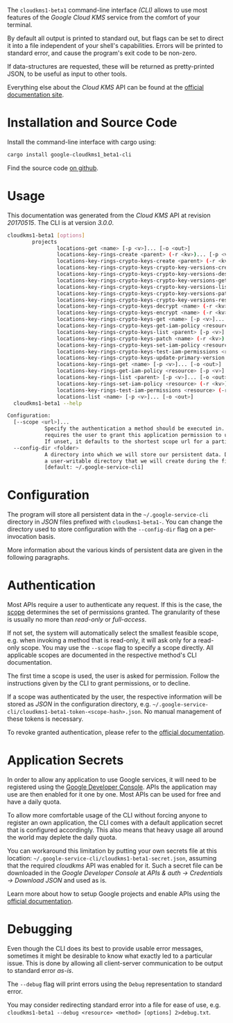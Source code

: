 <!---
DO NOT EDIT !
This file was generated automatically from 'src/mako/cli/README.md.mako'
DO NOT EDIT !
-->
The `cloudkms1-beta1` command-line interface *(CLI)* allows to use most features of the *Google Cloud KMS* service from the comfort of your terminal.

By default all output is printed to standard out, but flags can be set to direct it into a file independent of your shell's
capabilities. Errors will be printed to standard error, and cause the program's exit code to be non-zero.

If data-structures are requested, these will be returned as pretty-printed JSON, to be useful as input to other tools.

Everything else about the *Cloud KMS* API can be found at the
[official documentation site](https://cloud.google.com/kms/).

# Installation and Source Code

Install the command-line interface with cargo using:

```bash
cargo install google-cloudkms1_beta1-cli
```

Find the source code [on github](https://github.com/Byron/google-apis-rs/tree/main/gen/cloudkms1_beta1-cli).

# Usage

This documentation was generated from the *Cloud KMS* API at revision *20170515*. The CLI is at version *3.0.0*.

```bash
cloudkms1-beta1 [options]
        projects
                locations-get <name> [-p <v>]... [-o <out>]
                locations-key-rings-create <parent> (-r <kv>)... [-p <v>]... [-o <out>]
                locations-key-rings-crypto-keys-create <parent> (-r <kv>)... [-p <v>]... [-o <out>]
                locations-key-rings-crypto-keys-crypto-key-versions-create <parent> (-r <kv>)... [-p <v>]... [-o <out>]
                locations-key-rings-crypto-keys-crypto-key-versions-destroy <name> (-r <kv>)... [-p <v>]... [-o <out>]
                locations-key-rings-crypto-keys-crypto-key-versions-get <name> [-p <v>]... [-o <out>]
                locations-key-rings-crypto-keys-crypto-key-versions-list <parent> [-p <v>]... [-o <out>]
                locations-key-rings-crypto-keys-crypto-key-versions-patch <name> (-r <kv>)... [-p <v>]... [-o <out>]
                locations-key-rings-crypto-keys-crypto-key-versions-restore <name> (-r <kv>)... [-p <v>]... [-o <out>]
                locations-key-rings-crypto-keys-decrypt <name> (-r <kv>)... [-p <v>]... [-o <out>]
                locations-key-rings-crypto-keys-encrypt <name> (-r <kv>)... [-p <v>]... [-o <out>]
                locations-key-rings-crypto-keys-get <name> [-p <v>]... [-o <out>]
                locations-key-rings-crypto-keys-get-iam-policy <resource> [-p <v>]... [-o <out>]
                locations-key-rings-crypto-keys-list <parent> [-p <v>]... [-o <out>]
                locations-key-rings-crypto-keys-patch <name> (-r <kv>)... [-p <v>]... [-o <out>]
                locations-key-rings-crypto-keys-set-iam-policy <resource> (-r <kv>)... [-p <v>]... [-o <out>]
                locations-key-rings-crypto-keys-test-iam-permissions <resource> (-r <kv>)... [-p <v>]... [-o <out>]
                locations-key-rings-crypto-keys-update-primary-version <name> (-r <kv>)... [-p <v>]... [-o <out>]
                locations-key-rings-get <name> [-p <v>]... [-o <out>]
                locations-key-rings-get-iam-policy <resource> [-p <v>]... [-o <out>]
                locations-key-rings-list <parent> [-p <v>]... [-o <out>]
                locations-key-rings-set-iam-policy <resource> (-r <kv>)... [-p <v>]... [-o <out>]
                locations-key-rings-test-iam-permissions <resource> (-r <kv>)... [-p <v>]... [-o <out>]
                locations-list <name> [-p <v>]... [-o <out>]
  cloudkms1-beta1 --help

Configuration:
  [--scope <url>]...
            Specify the authentication a method should be executed in. Each scope
            requires the user to grant this application permission to use it.
            If unset, it defaults to the shortest scope url for a particular method.
  --config-dir <folder>
            A directory into which we will store our persistent data. Defaults to
            a user-writable directory that we will create during the first invocation.
            [default: ~/.google-service-cli]

```

# Configuration

The program will store all persistent data in the `~/.google-service-cli` directory in *JSON* files prefixed with `cloudkms1-beta1-`.  You can change the directory used to store configuration with the `--config-dir` flag on a per-invocation basis.

More information about the various kinds of persistent data are given in the following paragraphs.

# Authentication

Most APIs require a user to authenticate any request. If this is the case, the [scope][scopes] determines the 
set of permissions granted. The granularity of these is usually no more than *read-only* or *full-access*.

If not set, the system will automatically select the smallest feasible scope, e.g. when invoking a
method that is read-only, it will ask only for a read-only scope. 
You may use the `--scope` flag to specify a scope directly. 
All applicable scopes are documented in the respective method's CLI documentation.

The first time a scope is used, the user is asked for permission. Follow the instructions given 
by the CLI to grant permissions, or to decline.

If a scope was authenticated by the user, the respective information will be stored as *JSON* in the configuration
directory, e.g. `~/.google-service-cli/cloudkms1-beta1-token-<scope-hash>.json`. No manual management of these tokens
is necessary.

To revoke granted authentication, please refer to the [official documentation][revoke-access].

# Application Secrets

In order to allow any application to use Google services, it will need to be registered using the 
[Google Developer Console][google-dev-console]. APIs the application may use are then enabled for it
one by one. Most APIs can be used for free and have a daily quota.

To allow more comfortable usage of the CLI without forcing anyone to register an own application, the CLI
comes with a default application secret that is configured accordingly. This also means that heavy usage
all around the world may deplete the daily quota.

You can workaround this limitation by putting your own secrets file at this location: 
`~/.google-service-cli/cloudkms1-beta1-secret.json`, assuming that the required *cloudkms* API 
was enabled for it. Such a secret file can be downloaded in the *Google Developer Console* at 
*APIs & auth -> Credentials -> Download JSON* and used as is.

Learn more about how to setup Google projects and enable APIs using the [official documentation][google-project-new].


# Debugging

Even though the CLI does its best to provide usable error messages, sometimes it might be desirable to know
what exactly led to a particular issue. This is done by allowing all client-server communication to be 
output to standard error *as-is*.

The `--debug` flag will print errors using the `Debug` representation to standard error.

You may consider redirecting standard error into a file for ease of use, e.g. `cloudkms1-beta1 --debug <resource> <method> [options] 2>debug.txt`.


[scopes]: https://developers.google.com/+/api/oauth#scopes
[revoke-access]: http://webapps.stackexchange.com/a/30849
[google-dev-console]: https://console.developers.google.com/
[google-project-new]: https://developers.google.com/console/help/new/